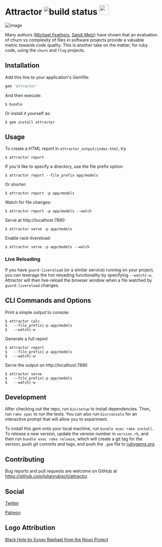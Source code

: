 # Attractor ![build status](https://travis-ci.org/julianrubisch/attractor.svg?branch=master) <img src="https://user-images.githubusercontent.com/4352208/65411858-3dc84200-ddee-11e9-99b6-c9cdbeb533c5.png" width="32">

![image](https://user-images.githubusercontent.com/4352208/66108523-0f531f80-e5c3-11e9-914a-10b167135934.gif)

Many authors ([Michael Feathers](https://www.agileconnection.com/article/getting-empirical-about-refactoring), [Sandi Metz](https://www.sandimetz.com/blog/2017/9/13/breaking-up-the-behemoth)) have shown that an evaluation of churn vs complexity of files in software projects provide a valuable metric towards code quality. This is another take on the matter, for ruby code, using the `churn` and `flog` projects.

## Installation

Add this line to your application's Gemfile:

```ruby
gem 'attractor'
```

And then execute:

    $ bundle

Or install it yourself as:

    $ gem install attractor

## Usage

To create a HTML report in `attractor_output/index.html`, try
    
    $ attractor report

If you'd like to specify a directory, use the file prefix option:

    $ attractor report --file_prefix app/models

Or shorter:

    $ attractor report -p app/models

Watch for file changes:

    $ attractor report -p app/models --watch

Serve at http://localhost:7890:

    $ attractor serve -p app/models

Enable rack-livereload:

    $ attractor serve -p app/models --watch

### Live Reloading

If you have `guard-livereload` (or a similar service) running on your project, you can leverage the hot reloading functionality by specifying `--watch|-w`. Attractor will then live-reload the browser window when a file watched by `guard-livereload` changes.

## CLI Commands and Options

Print a simple output to console:

    $ attractor calc
    $   --file_prefix|-p app/models
    $   --watch|-w

Generate a full report

    $ attractor report 
    $   --file_prefix|-p app/models
    $   --watch|-w

Serve the output on http://localhost:7890

    $ attractor serve
    $   --file_prefix|-p app/models
    $   --watch|-w

## Development

After checking out the repo, run `bin/setup` to install dependencies. Then, run `rake spec` to run the tests. You can also run `bin/console` for an interactive prompt that will allow you to experiment.

To install this gem onto your local machine, run `bundle exec rake install`. To release a new version, update the version number in `version.rb`, and then run `bundle exec rake release`, which will create a git tag for the version, push git commits and tags, and push the `.gem` file to [rubygems.org](https://rubygems.org).

## Contributing

Bug reports and pull requests are welcome on GitHub at https://github.com/julianrubisch/attractor.

## Social

[Twitter](https://twitter.com/AttractorGem)

[Patreon](https://www.patreon.com/user?u=24747270)

## Logo Attribution
[Black Hole by Eynav Raphael from the Noun Project](https://thenounproject.com/term/black-hole/1043893)

